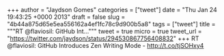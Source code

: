 
+++
author = "Jaydson Gomes"
categories = ["tweet"]
date = "Thu Jan 24 19:43:25 +0000 2013"
draft = false
slug = "4b44a875d65e5ea556162a4ef1fc78c9d900b5a8"
tags = ["tweet"]
title = """RT @flaviosil: GitHub Int..."""
tweet = true
micro = true
tweet_url = "https://twitter.com/jaydson/status/294530867756408832"
+++
RT @flaviosil: GitHub Introduces Zen Writing Mode - http://t.co/tjSOHxy4
